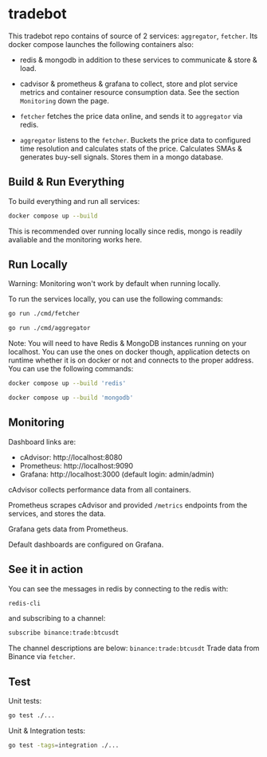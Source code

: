 # tradebot

This tradebot repo contains of source of 2 services: `aggregator`, `fetcher`.
Its docker compose launches the following containers also:
- redis & mongodb in addition to these services to communicate & store & load.
- cadvisor & prometheus & grafana to collect, store and plot service metrics and container resource consumption data. See the section `Monitoring` down the page.

- `fetcher` fetches the price data online, and sends it to `aggregator` via redis.
- `aggregator` listens to the `fetcher`. Buckets the price data to configured time resolution and calculates stats of the price. Calculates SMAs & generates buy-sell signals. Stores them in a mongo database.

## Build & Run Everything

To build everything and run all services:

```bash
docker compose up --build
```

This is recommended over running locally since redis, mongo is readily avaliable and the monitoring works here.

## Run Locally

Warning: Monitoring won't work by default when running locally.

To run the services locally, you can use the following commands:

```bash
go run ./cmd/fetcher
```
```bash
go run ./cmd/aggregator
```

Note: You will need to have Redis & MongoDB instances running on your localhost. You can use the ones on docker though, application detects on runtime whether it is on docker or not and connects to the proper address. You can use the following commands:

```bash
docker compose up --build 'redis'
```
```bash
docker compose up --build 'mongodb'
```

## Monitoring

Dashboard links are:
- cAdvisor: http://localhost:8080
- Prometheus: http://localhost:9090
- Grafana: http://localhost:3000 (default login: admin/admin)

cAdvisor collects performance data from all containers.

Prometheus scrapes cAdvisor and provided `/metrics` endpoints from the services, and stores the data.

Grafana gets data from Prometheus.

Default dashboards are configured on Grafana.

## See it in action

You can see the messages in redis by connecting to the redis with:

```bash
redis-cli
```

and subscribing to a channel:
```bash
subscribe binance:trade:btcusdt
```

The channel descriptions are below:
`binance:trade:btcusdt` Trade data from Binance via `fetcher`.

## Test

Unit tests:
```bash
go test ./...
```

Unit & Integration tests:
```bash
go test -tags=integration ./...
```

